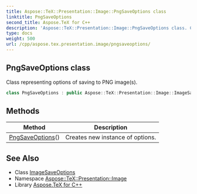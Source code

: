 ```yaml
---
title: Aspose::TeX::Presentation::Image::PngSaveOptions class
linktitle: PngSaveOptions
second_title: Aspose.TeX for C++
description: 'Aspose::TeX::Presentation::Image::PngSaveOptions class. Class representing options of saving to PNG image(s) in C++.'
type: docs
weight: 500
url: /cpp/aspose.tex.presentation.image/pngsaveoptions/
---
```

## PngSaveOptions class


Class representing options of saving to PNG image(s).

```cpp
class PngSaveOptions : public Aspose::TeX::Presentation::Image::ImageSaveOptions
```

## Methods

| Method | Description |
| --- | --- |
| [PngSaveOptions](./pngsaveoptions/)() | Creates new instance of options. |
## See Also

* Class [ImageSaveOptions](../imagesaveoptions/)
* Namespace [Aspose::TeX::Presentation::Image](../)
* Library [Aspose.TeX for C++](../../)
